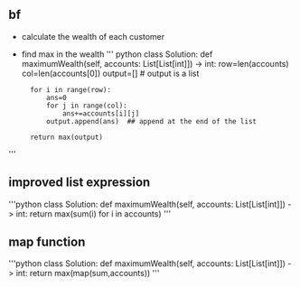 ## bf
* calculate the wealth of each customer
* find max in the wealth
''' python
class Solution:
    def maximumWealth(self, accounts: List[List[int]]) -> int:
        row=len(accounts)
        col=len(accounts[0])
        output=[]  # output is a list

        for i in range(row):
            ans=0
            for j in range(col):
                ans+=accounts[i][j]
            output.append(ans)  ## append at the end of the list
            
        return max(output)
'''

## improved list expression
'''python
class Solution:
    def maximumWealth(self, accounts: List[List[int]]) -> int:
        return max(sum(i) for i in accounts)
'''
## map function
'''python
class Solution:
    def maximumWealth(self, accounts: List[List[int]]) -> int:
        return max(map(sum,accounts))
'''
